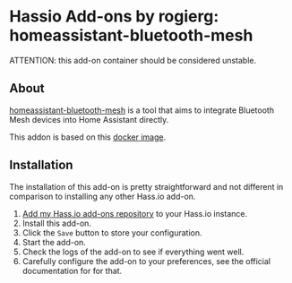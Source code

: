 # Hassio Add-ons by rogierg: homeassistant-bluetooth-mesh

ATTENTION: this add-on container should be considered unstable.

## About

[homeassistant-bluetooth-mesh](https://github.com/dominikberse/homeassistant-bluetooth-mesh) is a tool that aims to integrate Bluetooth Mesh devices into Home Assistant directly.

This addon is based on this [docker image](https://hub.docker.com/r/rogierg/homeassistant-bluetooth-mesh).

## Installation

The installation of this add-on is pretty straightforward and not different in
comparison to installing any other Hass.io add-on.

1. [Add my Hass.io add-ons repository][repository] to your Hass.io instance.
1. Install this add-on.
1. Click the `Save` button to store your configuration.
1. Start the add-on.
1. Check the logs of the add-on to see if everything went well.
1. Carefully configure the add-on to your preferences, see the official documentation for for that.

[repository]: https://github.com/rogierg/hassio-addons
